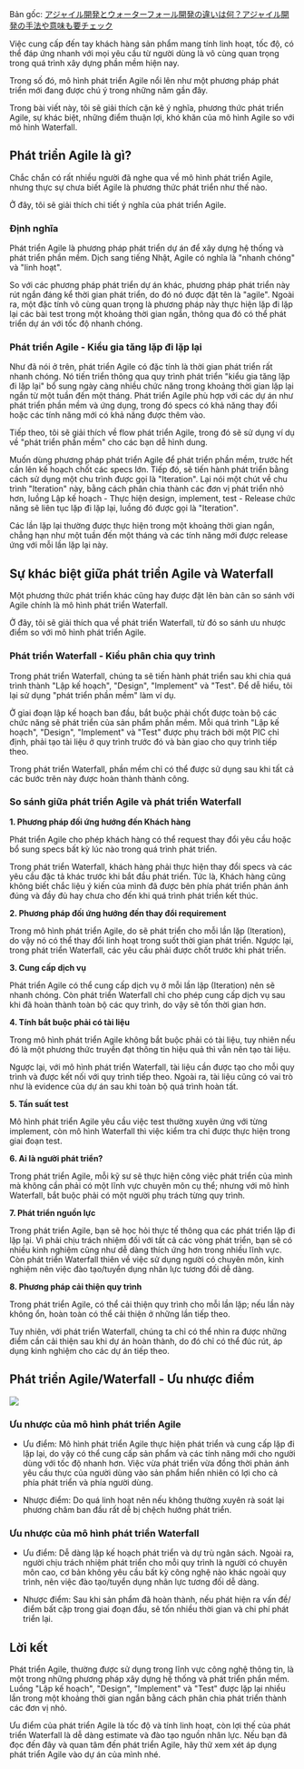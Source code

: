 Bản gốc: [アジャイル開発とウォーターフォール開発の違いは何？アジャイル開発の手法や意味も要チェック](https://backlog.com/ja/blog/what-is-agile-and-waterfall/) 

Việc cung cấp đến tay khách hàng sản phẩm mang tính linh hoạt, tốc độ, có thể đáp ứng nhanh với mọi yêu cầu từ người dùng là vô cùng quan trọng trong quá trình xây dựng phần mềm hiện nay.

Trong số đó, mô hình phát triển Agile nổi lên như một phương pháp phát triển mới đang được chú ý trong những năm gần đây.

Trong bài viết này, tôi sẽ giải thích cặn kẽ ý nghĩa, phương thức phát triển Agile, sự khác biệt, những điểm thuận lợi, khó khăn của mô hình Agile so với mô hình Waterfall.

## Phát triển Agile là gì?

Chắc chắn có rất nhiều người đã nghe qua về mô hình phát triển Agile, nhưng thực sự chưa biết Agile là phương thức phát triển như thế nào.

Ở đây, tôi sẽ giải thích chi tiết ý nghĩa của phát triển Agile.

### Định nghĩa

Phát triển Agile là phương pháp phát triển dự án để xây dựng hệ thống và phát triển phần mềm. Dịch sang tiếng Nhật, Agile có nghĩa là "nhanh chóng" và "linh hoạt".

So với các phương pháp phát triển dự án khác, phương pháp phát triển này rút ngắn đáng kể thời gian phát triển, do đó nó được đặt tên là "agile". Ngoài ra, một đặc tính vô cùng quan trọng là phương pháp này thực hiện lặp đi lặp lại các bài test trong một khoảng thời gian ngắn, thông qua đó có thể phát triển dự án với tốc độ nhanh chóng.

### Phát triển Agile - Kiểu gia tăng lặp đi lặp lại

Như đã nói ở trên, phát triển Agile có đặc tính là thời gian phát triển rất nhanh chóng. Nó tiến triển thông qua quy trình phát triển "kiểu gia tăng lặp đi lặp lại" bổ sung ngày càng nhiều chức năng trong khoảng thời gian lặp lại ngắn từ một tuần đến một tháng. Phát triển Agile phù hợp với các dự án như phát triển phần mềm và ứng dụng, trong đó specs có khả năng thay đổi hoặc các tính năng mới có khả năng được thêm vào.

Tiếp theo, tôi sẽ giải thích về flow phát triển Agile, trong đó sẽ sử dụng ví dụ về "phát triển phần mềm" cho các bạn dễ hình dung. 

Muốn dùng phương pháp phát triển Agile để phát triển phần mềm, trước hết cần lên kế hoạch chốt các specs lớn. Tiếp đó, sẽ tiến hành phát triển bằng cách sử dụng một chu trình được gọi là "Iteration". Lại nói một chút về chu trình "Iteration" này, bằng cách phân chia thành các đơn vị phát triển nhỏ hơn, luồng Lập kế hoạch - Thực hiện design, implement, test - Release chức năng sẽ liên tục lặp đi lặp lại, luồng đó được gọi là "Iteration".

Các lần lặp lại thường được thực hiện trong một khoảng thời gian ngắn, chẳng hạn như một tuần đến một tháng và các tính năng mới được release ứng với mỗi lần lặp lại này.

## Sự khác biệt giữa phát triển Agile và Waterfall

Một phương thức phát triển khác cũng hay được đặt lên bàn cân so sánh với Agile chính là mô hình phát triển Waterfall.

Ở đây, tôi sẽ giải thích qua về phát triển Waterfall, từ đó so sánh ưu nhược điểm so với mô hình phát triển Agile.


### Phát triển Waterfall - Kiểu phân chia quy trình

Trong phát triển Waterfall, chúng ta sẽ tiến hành phát triển sau khi chia quá trình thành "Lập kế hoạch", "Design", "Implement" và "Test". Để dễ hiểu, tôi lại sử dụng "phát triển phần mềm" làm ví dụ.

Ở giai đoạn lập kế hoạch ban đầu, bắt buộc phải chốt được toàn bộ các chức năng sẽ phát triển của sản phẩm phần mềm. Mỗi quá trình "Lập kế hoạch", "Design", "Implement" và "Test" được phụ trách bởi một PIC chỉ định, phải tạo tài liệu ở quy trình trước đó và bàn giao cho quy trình tiếp theo.

Trong phát triển Waterfall, phần mềm chỉ có thể được sử dụng sau khi tất cả các bước trên này được hoàn thành thành công.

### So sánh giữa phát triển Agile và phát triển Waterfall

**1. Phương pháp đối ứng hướng đến Khách hàng**

Phát triển Agile cho phép khách hàng có thể request thay đổi yêu cầu hoặc bổ sung specs bất kỳ lúc nào trong quá trình phát triển. 

Trong phát triển Waterfall, khách hàng phải thực hiện thay đổi specs và các yêu cầu đặc tả khác trước khi bắt đầu phát triển. Tức là, Khách hàng cũng không biết chắc liệu ý kiến của mình đã được bên phía phát triển phản ánh đúng và đầy đủ hay chưa cho đến khi quá trình phát triển kết thúc.

**2. Phương pháp đối ứng hướng đến thay đổi requirement**

Trong mô hình phát triển Agile, do sẽ phát triển cho mỗi lần lặp (Iteration), do vậy nó có thể thay đổi linh hoạt trong suốt thời gian phát triển. Ngược lại, trong phát triển Waterfall, các yêu cầu phải được chốt trước khi phát triển.

**3. Cung cấp dịch vụ**

Phát triển Agile có thể cung cấp dịch vụ ở mỗi lần lặp (Iteration) nên sẽ nhanh chóng. Còn phát triển Waterfall chỉ cho phép cung cấp dịch vụ sau khi đã hoàn thành toàn bộ các quy trình, do vậy sẽ tốn thời gian hơn.

**4. Tính bắt buộc phải có tài liệu**

Trong mô hình phát triển Agile không bắt buộc phải có tài liệu, tuy nhiên nếu đó là một phương thức truyền đạt thông tin hiệu quả thì vẫn nên tạo tài liệu.

Ngược lại, với mô hình phát triển Waterfall, tài liệu cần được tạo cho mỗi quy trình và được kết nối với quy trình tiếp theo. Ngoài ra, tài liệu cũng có vai trò như là evidence của dự án sau khi toàn bộ quá trình hoàn tất.

**5. Tần suất test**

Mô hình phát triển Agile yêu cầu việc test thường xuyên ứng với từng implement, còn mô hình Waterfall thì việc kiểm tra chỉ được thực hiện trong giai đoạn test.

**6. Ai là người phát triển?**

Trong phát triển Agile, mỗi kỹ sư sẽ thực hiện công việc phát triển của mình mà không cần phải có một lĩnh vực chuyên môn cụ thể; nhưng với mô hình Waterfall, bắt buộc phải có một người phụ trách từng quy trình.

**7. Phát triển nguồn lực**

Trong phát triển Agile, bạn sẽ học hỏi thực tế thông qua các phát triển lặp đi lặp lại. Vì phải chịu trách nhiệm đối với tất cả các vòng phát triển, bạn sẽ có nhiều kinh nghiệm cũng như dễ dàng thích ứng hơn trong nhiều lĩnh vực. Còn phát triển Waterfall thiên về việc sử dụng người có chuyên môn, kinh nghiệm nên việc đào tạo/tuyển dụng nhân lực tương đối dễ dàng.

**8. Phương pháp cải thiện quy trình**

Trong phát triển Agile, có thể cải thiện quy trình cho mỗi lần lặp; nếu lần này không ổn, hoàn toàn có thể cải thiện ở những lần tiếp theo.

Tuy nhiên, với phát triển Waterfall, chúng ta chỉ có thể nhìn ra được những điểm cần cải thiện sau khi dự án hoàn thành, do đó chỉ có thể đúc rút, áp dụng kinh nghiệm cho các dự án tiếp theo.

## Phát triển Agile/Waterfall - Ưu nhược điểm

![](https://images.viblo.asia/24e76234-619a-4d99-8c74-d9ea5d47dd90.png)
### Ưu nhược của mô hình phát triển Agile

- Ưu điểm: Mô hình phát triển Agile thực hiện phát triển và cung cấp lặp đi lặp lại, do vậy có thể cung cấp sản phẩm và các tính năng mới cho người dùng với tốc độ nhanh hơn. Việc vừa phát triển vừa đồng thời phản ánh yêu cầu thực của người dùng vào sản phẩm hiển nhiên có lợi cho cả phía phát triển và phía người dùng. 

- Nhược điểm: Do quá linh hoạt nên nếu không thường xuyên rà soát lại phương châm ban đầu rất dễ bị chệch hướng phát triển.

### Ưu nhược của mô hình phát triển Waterfall

- Ưu điểm: Dễ dàng lập kế hoạch phát triển và dự trù ngân sách. Ngoài ra, người chịu trách nhiệm phát triển cho mỗi quy trình là người có chuyên môn cao, cơ bản không yêu cầu bất kỳ công nghệ nào khác ngoài quy trình, nên việc đào tạo/tuyển dụng nhân lực tương đối dễ dàng.

- Nhược điểm: Sau khi sản phẩm đã hoàn thành, nếu phát hiện ra vấn đề/điểm bất cập trong giai đoạn đầu, sẽ tốn nhiều thời gian và chi phí phát triển lại.

## Lời kết

Phát triển Agile, thường được sử dụng trong lĩnh vực công nghệ thông tin, là một trong những phương pháp xây dựng hệ thống và phát triển phần mềm. Luồng "Lập kế hoạch", "Design", "Implement" và "Test" được lặp lại nhiều lần trong một khoảng thời gian ngắn bằng cách phân chia phát triển thành các đơn vị nhỏ.

Ưu điểm của phát triển Agile là tốc độ và tính linh hoạt, còn lợi thế của phát triển Waterfall là dễ dàng estimate và đào tạo nguồn nhân lực. Nếu bạn đã đọc đến đây và quan tâm đến phát triển Agile, hãy thử xem xét áp dụng phát triển Agile vào dự án của mình nhé.